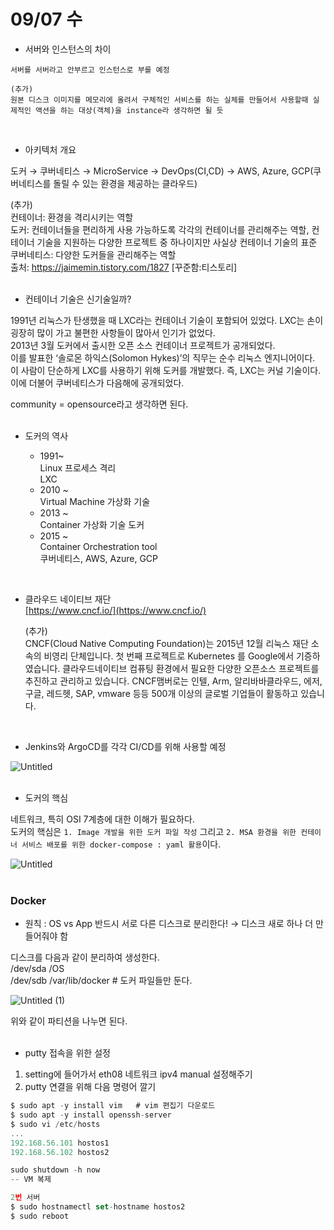 # 09/07 수

- 서버와 인스턴스의 차이

```
서버를 서버라고 안부르고 인스턴스로 부를 예정

(추가)
원본 디스크 이미지를 메모리에 올려서 구체적인 서비스를 하는 실체를 만들어서 사용할때 실제적인 액션을 하는 대상(객체)을 instance라 생각하면 될 듯
```
<br>

- 아키텍처 개요  

도커 → 쿠버네티스 → MicroService → DevOps(CI,CD) → AWS, Azure, GCP(쿠버네티스를 돌릴 수 있는 환경을 제공하는 클라우드)  

(추가)  
컨테이너: 환경을 격리시키는 역할  
도커: 컨테이너들을 편리하게 사용 가능하도록 각각의 컨테이너를 관리해주는 역할, 컨테이너 기술을 지원하는 다양한 프로젝트 중 하나이지만 사실상 컨테이너 기술의 표준  
쿠버네티스: 다양한 도커들을 관리해주는 역할  
출처: https://jaimemin.tistory.com/1827 [꾸준함:티스토리]  
<br>

- 컨테이너 기술은 신기술일까?

1991년 리눅스가 탄생했을 때 LXC라는 컨테이너 기술이 포함되어 있었다.
LXC는 손이 굉장히 많이 가고 불편한 사항들이 많아서 인기가 없었다.  
2013년 3월 도커에서 출시한 오픈 소스 컨테이너 프로젝트가 공개되었다.  
이를 발표한 ‘솔로몬 하익스(Solomon Hykes)’의 직무는 순수 리눅스 엔지니어이다.  
이 사람이 단순하게 LXC를 사용하기 위해 도커를 개발했다. 즉, LXC는 커널 기술이다.  
이에 더불어 쿠버네티스가 다음해에 공개되었다.

community = opensource라고 생각하면 된다.  
<br>

- 도커의 역사  

  - 1991~  
  Linux 프로세스 격리  
  LXC   
  - 2010 ~  
Virtual Machine 가상화 기술
  - 2013 ~  
Container 가상화 기술 도커  
  - 2015 ~  
Container Orchestration tool  
쿠버네티스, AWS, Azure, GCP  
<br>


- 클라우드 네이티브 재단   
[https://www.cncf.io/](https://www.cncf.io/)


  (추가)  
  CNCF(Cloud Native Computing Foundation)는 2015년 12월 리눅스 재단 소속의 비영리 단체입니다. 첫 번째 프로젝트로 Kubernetes 를 Google에서 기증하였습니다. 클라우드네이티브 컴퓨팅 환경에서 필요한 다양한 오픈소스 프로젝트를 추진하고 관리하고 있습니다. CNCF맴버로는 인텔, Arm, 알리바바클라우드, 에저, 구글, 레드헷, SAP, vmware 등등 500개 이상의 글로벌 기업들이 활동하고 있습니다.  
<br>


- Jenkins와 ArgoCD를 각각 CI/CD를 위해 사용할 예정

![Untitled](https://user-images.githubusercontent.com/54930365/190185038-0c74999d-1e52-4d32-addf-9755cef12794.png)  
<br>

- 도커의 핵심  

네트워크, 특히 OSI 7계층에 대한 이해가 필요하다.  
도커의 핵심은 `1. Image 개발을 위한 도커 파일 작성`  그리고 `2. MSA 환경을 위한 컨테이너 서비스 배포를 위한 docker-compose : yaml 활용`이다.


![Untitled](https://user-images.githubusercontent.com/54930365/190185018-34a4fb62-aacd-47b9-85b0-e22e637eea37.jpeg)  
<br>  

### Docker

- 원칙 : OS vs App 반드시 서로 다른 디스크로 분리한다! → 디스크 새로 하나 더 만들어줘야 함

디스크를 다음과 같이 분리하여 생성한다.  
/dev/sda		/OS                        
/dev/sdb		/var/lib/docker      # 도커 파일들만 둔다.

![Untitled (1)](https://user-images.githubusercontent.com/54930365/190184843-fd26425d-68a4-4b0f-8a67-862d4d3aee8c.png)

위와 같이 파티션을 나누면 된다.  
<br> 

- putty 접속을 위한 설정

1. setting에 들어가서 eth08 네트워크 ipv4 manual 설정해주기
2. putty 연결을 위해 다음 명령어 깔기

```jsx
$ sudo apt -y install vim   # vim 편집기 다운로드
$ sudo apt -y install openssh-server
$ sudo vi /etc/hosts
...
192.168.56.101 hostos1
192.168.56.102 hostos2
```

```jsx
sudo shutdown -h now
-- VM 복제

2번 서버
$ sudo hostnamectl set-hostname hostos2
$ sudo reboot
```


